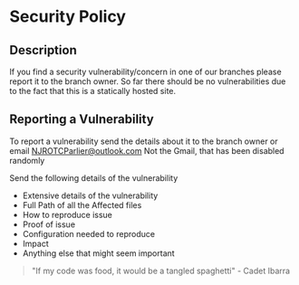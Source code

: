 # Security Policy

## Description

If you find a security vulnerability/concern in one of our branches please report it to the branch owner.  So far there should be no vulnerabilities due to the fact that this is a statically hosted site. 

## Reporting a Vulnerability

To report a vulnerability send the details about it to the branch owner or email NJROTCParlier@outlook.com
Not the Gmail, that has been disabled randomly

Send the following details of the vulnerability

 - Extensive details of the vulnerability 
 - Full Path of all the Affected files
 - How to reproduce issue
 - Proof of issue
 - Configuration needed to reproduce
 - Impact
 - Anything else that might seem important

> "If my code was food, it would be a tangled spaghetti" - Cadet Ibarra 

    

